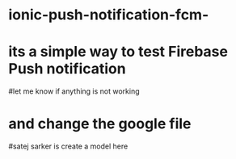 # ionic-push-notification-fcm-
# its a simple way to test Firebase Push notification 
#let me know if anything is not working 
# and change the google file 
#satej sarker is create a model here 
